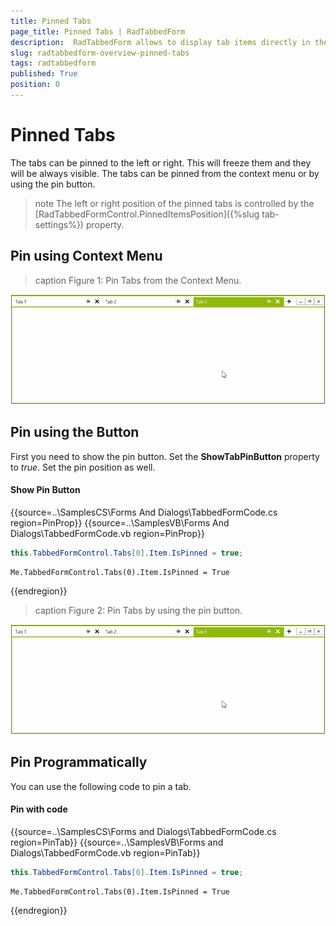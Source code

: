 ```yaml
---
title: Pinned Tabs
page_title: Pinned Tabs | RadTabbedForm
description:  RadTabbedForm allows to display tab items directly in the title bar  
slug: radtabbedform-overview-pinned-tabs
tags: radtabbedform
published: True
position: 0
---
```



# Pinned Tabs

The tabs can be pinned to the left or right. This will freeze them and they will be always visible. The tabs can be pinned from the context menu or by using the pin button.

>note The left or right position of the pinned tabs is controlled by the [RadTabbedFormControl.PinnedItemsPosition]({%slug tab-settings%}) property.

## Pin using Context Menu

>caption Figure 1: Pin Tabs from the Context Menu.

![radtabbedform-pinned-tabs001](images/radtabbedform-pinned-tabs001.gif)

## Pin using the Button

First you need to show the pin button. Set the **ShowTabPinButton** property to *true*. Set the pin position as well.

#### Show Pin Button

{{source=..\SamplesCS\Forms And Dialogs\TabbedFormCode.cs region=PinProp}} 
{{source=..\SamplesVB\Forms And Dialogs\TabbedFormCode.vb region=PinProp}}
````C#
this.TabbedFormControl.Tabs[0].Item.IsPinned = true;

````
````VB.NET
Me.TabbedFormControl.Tabs(0).Item.IsPinned = True

```` 

{{endregion}} 

>caption Figure 2: Pin Tabs by using the pin button.

![radtabbedform-pinned-tabs001](images/radtabbedform-pinned-tabs001.gif)


## Pin Programmatically

You can use the following code to pin a tab.

#### Pin with code


{{source=..\SamplesCS\Forms and Dialogs\TabbedFormCode.cs region=PinTab}} 
{{source=..\SamplesVB\Forms and Dialogs\TabbedFormCode.vb region=PinTab}}
````C#
this.TabbedFormControl.Tabs[0].Item.IsPinned = true;

````
````VB.NET
Me.TabbedFormControl.Tabs(0).Item.IsPinned = True

```` 

{{endregion}} 


